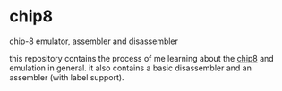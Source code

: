 # chip8
chip-8 emulator, assembler and disassembler

this repository contains the process of me learning about the [chip8](https://en.wikipedia.org/wiki/CHIP-8) and emulation in general.
it also contains a basic disassembler and an assembler (with label support). 
